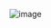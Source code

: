 ![image](https://github.com/hamrimed/java-scripting-01/assets/92587629/96f6e158-63af-4d82-9e6d-7af3f4c0d278)
